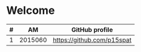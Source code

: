 # Welcome

| # | ΑΜ | GitHub profile |
| -- | -- | -- |
| 1 | 2015060 | https://github.com/p15spat |
